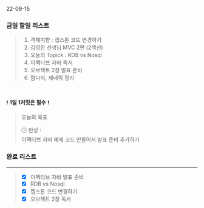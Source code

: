 22-09-15
### 금일 할일 리스트


>  1. 객체지향 : 캡스톤 코드 변경하기
>  2. 김영한 선생님 MVC 2편 (2섹션)
>  3. 오늘의 Topick : RDB vs Nosql
>  4. 이팩티브 자바 독서
>  5. 오브젝트 2장 발표 준비
>  6. 람다식, 제네릭 정리


<br/>

❗ **1일 1커밋은 필수** ❗

> 오늘의 목표
>
> 🕒 반성 :   
> 이팩티브 자바 예제 코드 만들어서 발표 준비 추가하기
>

### 완료 리스트

---
> - [X] 이팩티브 자바 발표 준비
> - [X] RDB vs Nosql
> - [X] 캡스톤 코드 변경하기
> - [X] 오브젝트 2장 독서

